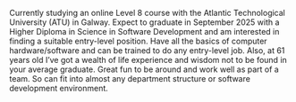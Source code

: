 Currently studying an online Level 8 course with the Atlantic Technological University (ATU) in Galway. Expect to graduate in September 2025 with a Higher Diploma in Science in Software Development and am interested in finding a suitable entry-level position. Have all the basics of computer hardware/software and can be trained to do any entry-level job. Also, at 61 years old I’ve got a wealth of life experience and wisdom not to be found in your average graduate. Great fun to be around and work well as part of a team. So can fit into almost any department structure or software development environment.
